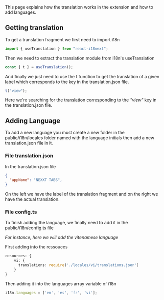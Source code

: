 This page explains how the translation works in the extension and how to add languages.

## Getting translation
To get a translation fragment we first need to import i18n

```ts
import { useTranslation } from "react-i18next";
```

Then we need to extract the translation module from i18n's useTranslation

```ts
const { t } = useTranslation();
```

And finally we just need to use the t function to get the translation of a given
label which corresponds to the key in the translation.json file.

```ts
t("view");
```
Here we're searching for the translation corresponding to the *"view"* key in the
translation.json file.


## Adding Language
To add a new language you must create a new folder in the public/i18n/locales folder
named with the language initials then add a new translation.json file in it.

### File translation.json

In the translation.json file 
```json
{
  "appName": "NEXXT TABS",
}
```
On the left we have the label of the translation fragment and on the right we
have the actual translation.

### File config.ts

To finish adding the language, we finally need to add it in the
public/i18n/config.ts file 

*For instance, here we will add the vitenamese language*

First adding into the ressouces 

```ts
resources: {
    vi: {
      translations: require('./locales/vi/translations.json')
    }
}
```
Then adding it into the languages array variable of i18n

```ts
i18n.languages = ['en', 'es', 'fr', 'vi'];
```
